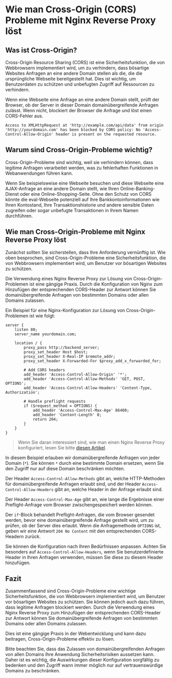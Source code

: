 # Wie man Cross-Origin (CORS) Probleme mit Nginx Reverse Proxy löst

## Was ist Cross-Origin?

Cross-Origin Resource Sharing (CORS) ist eine Sicherheitsfunktion, die von Webbrowsern implementiert wird, um zu verhindern, dass bösartige Websites Anfragen an eine andere Domain stellen als die, die die ursprüngliche Webseite bereitgestellt hat. Dies ist wichtig, um Benutzerdaten zu schützen und unbefugten Zugriff auf Ressourcen zu verhindern.

Wenn eine Webseite eine Anfrage an eine andere Domain stellt, prüft der Browser, ob der Server in dieser Domain domainübergreifende Anfragen zulässt. Wenn nicht, blockiert der Browser die Anfrage und löst einen CORS-Fehler aus.

```
Access to XMLHttpRequest at 'http://example.com/api/data' from origin 'http://yourdomain.com' has been blocked by CORS policy: No 'Access-Control-Allow-Origin' header is present on the requested resource.
```

## Warum sind Cross-Origin-Probleme wichtig?

Cross-Origin-Probleme sind wichtig, weil sie verhindern können, dass legitime Anfragen verarbeitet werden, was zu fehlerhaften Funktionen in Webanwendungen führen kann.

Wenn Sie beispielsweise eine Webseite besuchen und diese Webseite eine AJAX-Anfrage an eine andere Domain stellt, wie Ihren Online-Banking-Dienst oder eine Online-Shopping-Seite. Ohne den Schutz von CORS könnte die eval-Webseite potenziell auf Ihre Bankkontoinformationen wie Ihren Kontostand, Ihre Transaktionshistorie und andere sensible Daten zugreifen oder sogar unbefugte Transaktionen in Ihrem Namen durchführen.

## Wie man Cross-Origin-Probleme mit Nginx Reverse Proxy löst

Zunächst sollten Sie sicherstellen, dass Ihre Anforderung vernünftig ist. Wie oben besprochen, sind Cross-Origin-Probleme eine Sicherheitsfunktion, die von Webbrowsern implementiert wird, um Benutzer vor bösartigen Websites zu schützen.

Die Verwendung eines Nginx Reverse Proxy zur Lösung von Cross-Origin-Problemen ist eine gängige Praxis. Durch die Konfiguration von Nginx zum Hinzufügen der entsprechenden CORS-Header zur Antwort können Sie domainübergreifende Anfragen von bestimmten Domains oder allen Domains zulassen.

Ein Beispiel für eine Nginx-Konfiguration zur Lösung von Cross-Origin-Problemen ist wie folgt:

```nginx
server {
    listen 80;
    server_name yourdomain.com;

    location / {
        proxy_pass http://backend_server;
        proxy_set_header Host $host;
        proxy_set_header X-Real-IP $remote_addr;
        proxy_set_header X-Forwarded-For $proxy_add_x_forwarded_for;

        # Add CORS headers
        add_header 'Access-Control-Allow-Origin' '*';
        add_header 'Access-Control-Allow-Methods' 'GET, POST, OPTIONS';
        add_header 'Access-Control-Allow-Headers' 'Content-Type, Authorization';

        # Handle preflight requests
        if ($request_method = OPTIONS) {
            add_header 'Access-Control-Max-Age' 86400;
            add_header 'Content-Length' 0;
            return 204;
        }
    }
}
```

> Wenn Sie daran interessiert sind, wie man einen Nginx Reverse Proxy konfiguriert, lesen Sie bitte [diesen Artikel](/en/nginx/nginx-reverse-proxy-nodejs.html).

In diesem Beispiel erlauben wir domainübergreifende Anfragen von jeder Domain (`*`). Sie können `*` durch eine bestimmte Domain ersetzen, wenn Sie den Zugriff nur auf diese Domain beschränken möchten.

Der Header `Access-Control-Allow-Methods` gibt an, welche HTTP-Methoden für domainübergreifende Anfragen erlaubt sind, und der Header `Access-Control-Allow-Headers` gibt an, welche Header in der Anfrage erlaubt sind.

Der Header `Access-Control-Max-Age` gibt an, wie lange die Ergebnisse einer Preflight-Anfrage vom Browser zwischengespeichert werden können.

Der `if`-Block behandelt Preflight-Anfragen, die vom Browser gesendet werden, bevor eine domainübergreifende Anfrage gestellt wird, um zu prüfen, ob der Server dies erlaubt. Wenn die Anfragemethode `OPTIONS` ist, geben wir eine Antwort `204 No Content` mit den entsprechenden CORS-Headern zurück.

Sie können die Konfiguration nach Ihren Bedürfnissen anpassen. Achten Sie besonders auf `Access-Control-Allow-Headers`, wenn Sie benutzerdefinierte Header in Ihren Anfragen verwenden, müssen Sie diese zu diesem Header hinzufügen.

## Fazit

Zusammenfassend sind Cross-Origin-Probleme eine wichtige Sicherheitsfunktion, die von Webbrowsern implementiert wird, um Benutzer vor bösartigen Websites zu schützen. Sie können jedoch auch dazu führen, dass legitime Anfragen blockiert werden. Durch die Verwendung eines Nginx Reverse Proxy zum Hinzufügen der entsprechenden CORS-Header zur Antwort können Sie domainübergreifende Anfragen von bestimmten Domains oder allen Domains zulassen.

Dies ist eine gängige Praxis in der Webentwicklung und kann dazu beitragen, Cross-Origin-Probleme effektiv zu lösen.

Bitte beachten Sie, dass das Zulassen von domainübergreifenden Anfragen von allen Domains Ihre Anwendung Sicherheitsrisiken aussetzen kann. Daher ist es wichtig, die Auswirkungen dieser Konfiguration sorgfältig zu bedenken und den Zugriff wann immer möglich nur auf vertrauenswürdige Domains zu beschränken.